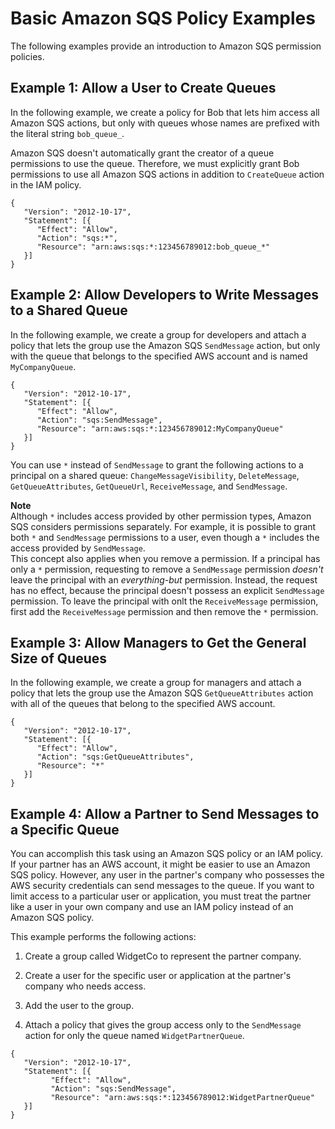 # Basic Amazon SQS Policy Examples<a name="sqs-writing-an-sqs-policy"></a>

The following examples provide an introduction to Amazon SQS permission policies\.

## Example 1: Allow a User to Create Queues<a name="allow-queue-creation"></a>

In the following example, we create a policy for Bob that lets him access all Amazon SQS actions, but only with queues whose names are prefixed with the literal string `bob_queue_`\.

Amazon SQS doesn't automatically grant the creator of a queue permissions to use the queue\. Therefore, we must explicitly grant Bob permissions to use all Amazon SQS actions in addition to `CreateQueue` action in the IAM policy\.

```
{
   "Version": "2012-10-17",
   "Statement": [{
      "Effect": "Allow",
      "Action": "sqs:*",
      "Resource": "arn:aws:sqs:*:123456789012:bob_queue_*"
   }]
}
```

## Example 2: Allow Developers to Write Messages to a Shared Queue<a name="write-messages-to-shared-queue"></a>

In the following example, we create a group for developers and attach a policy that lets the group use the Amazon SQS `SendMessage` action, but only with the queue that belongs to the specified AWS account and is named `MyCompanyQueue`\.

```
{
   "Version": "2012-10-17",
   "Statement": [{
      "Effect": "Allow",
      "Action": "sqs:SendMessage",
      "Resource": "arn:aws:sqs:*:123456789012:MyCompanyQueue"
   }]
}
```

You can use `*` instead of `SendMessage` to grant the following actions to a principal on a shared queue: `ChangeMessageVisibility`, `DeleteMessage`, `GetQueueAttributes`, `GetQueueUrl`, `ReceiveMessage`, and `SendMessage`\.

**Note**  
Although `*` includes access provided by other permission types, Amazon SQS considers permissions separately\. For example, it is possible to grant both `*` and `SendMessage` permissions to a user, even though a `*` includes the access provided by `SendMessage`\.  
This concept also applies when you remove a permission\. If a principal has only a `*` permission, requesting to remove a `SendMessage` permission *doesn't* leave the principal with an *everything\-but* permission\. Instead, the request has no effect, because the principal doesn't possess an explicit `SendMessage` permission\. To leave the principal with onlt the `ReceiveMessage` permission, first add the `ReceiveMessage` permission and then remove the `*` permission\.

## Example 3: Allow Managers to Get the General Size of Queues<a name="get-size-of-queues"></a>

In the following example, we create a group for managers and attach a policy that lets the group use the Amazon SQS `GetQueueAttributes` action with all of the queues that belong to the specified AWS account\.

```
{
   "Version": "2012-10-17",
   "Statement": [{
      "Effect": "Allow",
      "Action": "sqs:GetQueueAttributes",
      "Resource": "*"   
   }]
}
```

## Example 4: Allow a Partner to Send Messages to a Specific Queue<a name="send-messages-to-specific-queue"></a>

You can accomplish this task using an Amazon SQS policy or an IAM policy\. If your partner has an AWS account, it might be easier to use an Amazon SQS policy\. However, any user in the partner's company who possesses the AWS security credentials can send messages to the queue\. If you want to limit access to a particular user or application, you must treat the partner like a user in your own company and use an IAM policy instead of an Amazon SQS policy\.

This example performs the following actions:

1. Create a group called WidgetCo to represent the partner company\.

1. Create a user for the specific user or application at the partner's company who needs access\.

1. Add the user to the group\.

1. Attach a policy that gives the group access only to the `SendMessage` action for only the queue named `WidgetPartnerQueue`\.

```
{
   "Version": "2012-10-17",
   "Statement": [{
         "Effect": "Allow",
         "Action": "sqs:SendMessage",
         "Resource": "arn:aws:sqs:*:123456789012:WidgetPartnerQueue"
   }]
}
```
